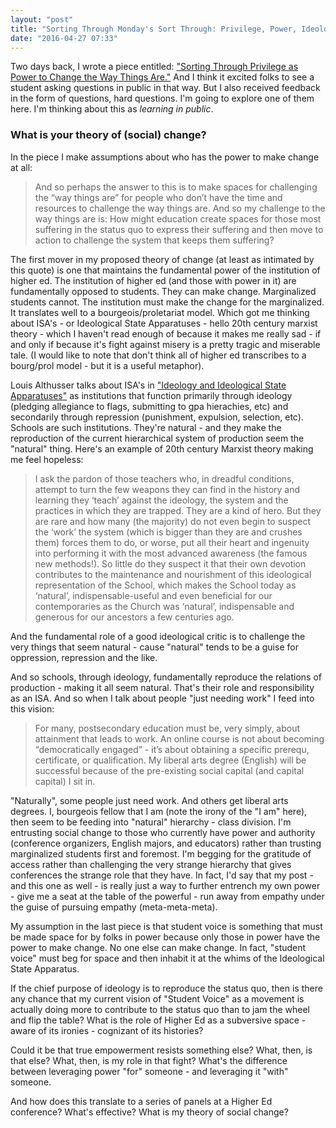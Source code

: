```yaml
---
layout: "post"
title: "Sorting Through Monday's Sort Through: Privilege, Power, Ideology"
date: "2016-04-27 07:33"
---
```

Two days back, I wrote a piece entitled: ["Sorting Through Privilege as Power to Change the Way Things Are."](http://anrikard.github.io/2016/04/25/olc-reflection.html) And I think it excited folks to see a student asking questions in public in that way. But I also received feedback in the form of questions, hard questions. I'm going to explore one of them here. I'm thinking about this as *learning in public*.

### What is your theory of (social) change?

In the piece I make assumptions about who has the power to make change at all:
>And so perhaps the answer to this is to make spaces for challenging the “way things are” for people who don’t have the time and resources to challenge the way things are. And so my challenge to the way things are is: How might education create spaces for those most suffering in the status quo to express their suffering and then move to action to challenge the system that keeps them suffering?

The first mover in my proposed theory of change (at least as intimated by this quote) is one that maintains the fundamental power of the institution of higher ed. The institution of higher ed (and those with power in it) are fundamentally opposed to students. They can make change. Marginalized students cannot. The institution must make the change for the marginalized. It translates well to a bourgeois/proletariat model. Which got me thinking about ISA's - or Ideological State Apparatuses - hello 20th century marxist theory - which I haven't read enough of because it makes me really sad - if and only if because it's fight against misery is a pretty tragic and miserable tale. (I would like to note that don't think all of higher ed transcribes to a bourg/prol model - but it is a useful metaphor).

Louis Althusser talks about ISA's in ["Ideology and Ideological State Apparatuses"](https://www.marxists.org/reference/archive/althusser/1970/ideology.htm) as institutions that function primarily through ideology (pledging allegiance to flags, submitting to gpa hierachies, etc) and secondarily through repression (punishment, expulsion, selection, etc). Schools are such institutions. They're natural - and they make the reproduction of the current hierarchical system of production seem the "natural" thing. Here's an example of 20th century Marxist theory making me feel hopeless:
>I ask the pardon of those teachers who, in dreadful conditions, attempt to turn the few weapons they can find in the history and learning they ‘teach’ against the ideology, the system and the practices in which they are trapped. They are a kind of hero. But they are rare and how many (the majority) do not even begin to suspect the ‘work’ the system (which is bigger than they are and crushes them) forces them to do, or worse, put all their heart and ingenuity into performing it with the most advanced awareness (the famous new methods!). So little do they suspect it that their own devotion contributes to the maintenance and nourishment of this ideological representation of the School, which makes the School today as ‘natural’, indispensable-useful and even beneficial for our contemporaries as the Church was ‘natural’, indispensable and generous for our ancestors a few centuries ago.

And the fundamental role of a good ideological critic is to challenge the very things that seem natural - cause "natural" tends to be a guise for oppression, repression and the like.

And so schools, through ideology, fundamentally reproduce the relations of production - making it all seem natural. That's their role and responsibility as an ISA. And so when I talk about people "just needing work" I feed into this vision:
>For many, postsecondary education must be, very simply, about attainment that leads to work. An online course is not about becoming “democratically engaged” - it’s about obtaining a specific prerequ, certificate, or qualification. My liberal arts degree (English) will be successful because of the pre-existing social capital (and capital capital) I sit in.

"Naturally", some people just need work. And others get liberal arts degrees. I, bourgeois fellow that I am (note the irony of the "I am" here), then seem to be feeding into "natural" hierarchy - class division. I'm entrusting social change to those who currently have power and authority (conference organizers, English majors, and educators) rather than trusting marginalized students first and foremost. I'm begging for the gratitude of access rather than challenging the very strange hierarchy that gives conferences the strange role that they have. In fact, I'd say that my post - and this one as well - is really just a way to further entrench my own power - give me a seat at the table of the powerful - run away from empathy under the guise of pursuing empathy (meta-meta-meta).

My assumption in the last piece is that student voice is something that must be made space for by folks in power because only those in power have the power to make change. No one else can make change. In fact, "student voice" must beg for space and then inhabit it at the whims of the Ideological State Apparatus.

If the chief purpose of ideology is to reproduce the status quo, then is there any chance that my current vision of "Student Voice" as a movement is actually doing more to contribute to the status quo than to jam the wheel and flip the table? What is the role of Higher Ed as a subversive space - aware of its ironies - cognizant of its histories?

Could it be that true empowerment resists something else? What, then, is that else? What, then, is my role in that fight? What's the difference between leveraging power "for" someone - and leveraging it "with" someone.

And how does this translate to a series of panels at a Higher Ed conference? What's effective? What is my theory of social change?
